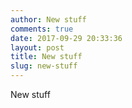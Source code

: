 ```yaml
---
author: New stuff
comments: true
date: 2017-09-29 20:33:36
layout: post
title: New stuff
slug: new-stuff
---
```

New stuff